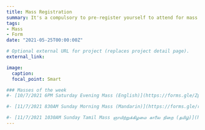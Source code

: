 ```yaml
---
title: Mass Registration
summary: It's a compulsory to pre-register yourself to attend for mass at church at the moment.
tags:
- Mass
- Form
date: "2021-05-25T00:00:00Z"

# Optional external URL for project (replaces project detail page).
external_link:

image:
  caption:
  focal_point: Smart

### Masses of the week
#- [10/7/2021 6PM Saturday Evening Mass (English)](https://forms.gle/Zp5nuuDFQDKeNmRA7)

#- [11/7/2021 830AM Sunday Morning Mass (Mandarin)](https://forms.gle/rcSvhGYUGmH51iGB7)

#- [11/7/2021 1030AM Sunday Tamil Mass ஞாயிற்றுக்கிழமை காலை நிறை (தமிழ்)](https://forms.gle/6B1JGpMWoYB7c4RK6)
---
```

